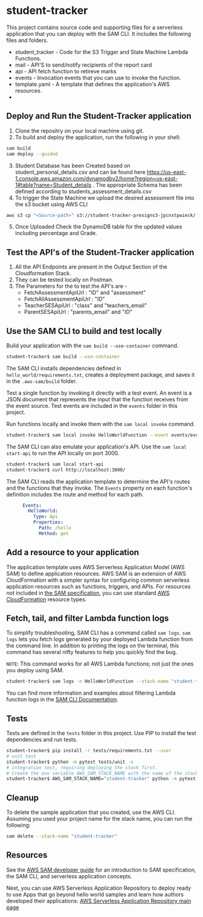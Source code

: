 # student-tracker

This project contains source code and supporting files for a serverless application that you can deploy with the SAM CLI. It includes the following files and folders.

- student_tracker - Code for the S3 Trigger and State Machine Lambda Functions.
- mail - API'S to send/notify recipients of the report card
- api - API fetch function to retireve marks 
- events - Invocation events that you can use to invoke the function.
- template.yaml - A template that defines the application's AWS resources.
- 
## Deploy and Run the Student-Tracker application

1. Clone the repositry on your local machine using git.
2. To build and deploy the application, run the following in your shell:

```bash
sam build 
sam deploy --guided
```
3. Student Database has been Created based on student_personal_details.csv and can be found here https://us-east-1.console.aws.amazon.com/dynamodbv2/home?region=us-east-1#table?name=Student_details . The appropriate Schema has been defined according to students_assessment_details.csv
4. To trigger the State Machine we upload the desired assessment file into the s3 bucket using AWS CLI
   
```bash
aws s3 cp "<Source-path>" s3://student-tracker-presigns3-jpcnxtpwieck/ 
```
5. Once Uploaded Check the DynamoDB table for the updated values including percentage and Grade.
   
## Test the API's of the Student-Tracker application
1. All the API Endpoints are present in the Output Section of the Cloudformation Stack.
2. They can be tested locally on Postman.
3. The Parameters for the to test the API's are -
   - FetchAssessmentApiUrl : "ID" and "assessment"
   - FetchAllAssessmentApiUrl : "ID"
   - TeacherSESApiUrl : "class" and "teachers_email"
   - ParentSESApiUrl : "parents_email" and "ID"




## Use the SAM CLI to build and test locally

Build your application with the `sam build --use-container` command.

```bash
student-tracker$ sam build --use-container
```

The SAM CLI installs dependencies defined in `hello_world/requirements.txt`, creates a deployment package, and saves it in the `.aws-sam/build` folder.

Test a single function by invoking it directly with a test event. An event is a JSON document that represents the input that the function receives from the event source. Test events are included in the `events` folder in this project.

Run functions locally and invoke them with the `sam local invoke` command.

```bash
student-tracker$ sam local invoke HelloWorldFunction --event events/event.json
```

The SAM CLI can also emulate your application's API. Use the `sam local start-api` to run the API locally on port 3000.

```bash
student-tracker$ sam local start-api
student-tracker$ curl http://localhost:3000/
```

The SAM CLI reads the application template to determine the API's routes and the functions that they invoke. The `Events` property on each function's definition includes the route and method for each path.

```yaml
      Events:
        HelloWorld:
          Type: Api
          Properties:
            Path: /hello
            Method: get
```

## Add a resource to your application
The application template uses AWS Serverless Application Model (AWS SAM) to define application resources. AWS SAM is an extension of AWS CloudFormation with a simpler syntax for configuring common serverless application resources such as functions, triggers, and APIs. For resources not included in [the SAM specification](https://github.com/awslabs/serverless-application-model/blob/master/versions/2016-10-31.md), you can use standard [AWS CloudFormation](https://docs.aws.amazon.com/AWSCloudFormation/latest/UserGuide/aws-template-resource-type-ref.html) resource types.

## Fetch, tail, and filter Lambda function logs

To simplify troubleshooting, SAM CLI has a command called `sam logs`. `sam logs` lets you fetch logs generated by your deployed Lambda function from the command line. In addition to printing the logs on the terminal, this command has several nifty features to help you quickly find the bug.

`NOTE`: This command works for all AWS Lambda functions; not just the ones you deploy using SAM.

```bash
student-tracker$ sam logs -n HelloWorldFunction --stack-name "student-tracker" --tail
```

You can find more information and examples about filtering Lambda function logs in the [SAM CLI Documentation](https://docs.aws.amazon.com/serverless-application-model/latest/developerguide/serverless-sam-cli-logging.html).

## Tests

Tests are defined in the `tests` folder in this project. Use PIP to install the test dependencies and run tests.

```bash
student-tracker$ pip install -r tests/requirements.txt --user
# unit test
student-tracker$ python -m pytest tests/unit -v
# integration test, requiring deploying the stack first.
# Create the env variable AWS_SAM_STACK_NAME with the name of the stack we are testing
student-tracker$ AWS_SAM_STACK_NAME="student-tracker" python -m pytest tests/integration -v
```

## Cleanup

To delete the sample application that you created, use the AWS CLI. Assuming you used your project name for the stack name, you can run the following:

```bash
sam delete --stack-name "student-tracker"
```

## Resources

See the [AWS SAM developer guide](https://docs.aws.amazon.com/serverless-application-model/latest/developerguide/what-is-sam.html) for an introduction to SAM specification, the SAM CLI, and serverless application concepts.

Next, you can use AWS Serverless Application Repository to deploy ready to use Apps that go beyond hello world samples and learn how authors developed their applications: [AWS Serverless Application Repository main page](https://aws.amazon.com/serverless/serverlessrepo/)
